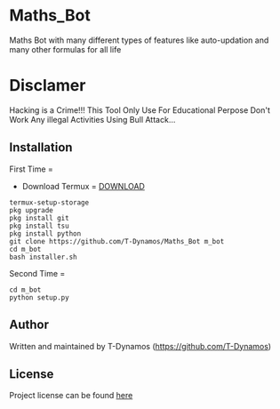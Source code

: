 # Maths_Bot
Maths Bot with many different types of features like auto-updation and many other formulas for all life
# Disclamer
Hacking is a Crime!!! This Tool Only Use For Educational Perpose Don't Work Any illegal Activities Using Bull Attack...

## Installation
First Time = 
* Download Termux = [DOWNLOAD](https://f-droid.org/repo/com.termux_112.apk)
```
termux-setup-storage
pkg upgrade
pkg install git
pkg install tsu
pkg install python
git clone https://github.com/T-Dynamos/Maths_Bot m_bot
cd m_bot
bash installer.sh
```
Second Time = 
```
cd m_bot 
python setup.py

```
## Author
Written and maintained by T-Dynamos (https://github.com/T-Dynamos)
## License
Project license can be found [here](https://github.com/T-Dynamos/Maths_Bot/blob/master/LICENSE)
